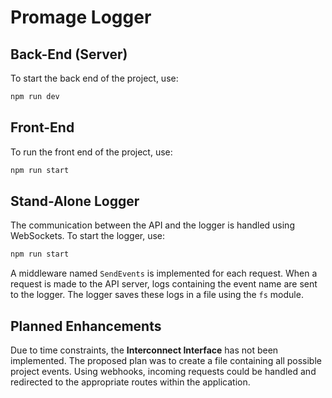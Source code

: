 # Promage Logger

## **Back-End (Server)**
To start the back end of the project, use:
```bash
npm run dev
```

## **Front-End**
To run the front end of the project, use:
```bash
npm run start
```

## **Stand-Alone Logger**
The communication between the API and the logger is handled using WebSockets. To start the logger, use:
```bash
npm run start
```

A middleware named `SendEvents` is implemented for each request. When a request is made to the API server, logs containing the event name are sent to the logger. The logger saves these logs in a file using the `fs` module.

## **Planned Enhancements**
Due to time constraints, the **Interconnect Interface** has not been implemented. The proposed plan was to create a file containing all possible project events. Using webhooks, incoming requests could be handled and redirected to the appropriate routes within the application.
